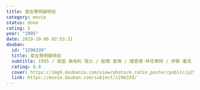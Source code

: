 ```yaml
---
title: 爱在黎明破晓前
category: movie
status: done
rating: 5
year: "1995"
date: 2019-10-06 02:53:11
douban:
  id: "1296339"
  title: 爱在黎明破晓前
  subtitle: 1995 / 美国 奥地利 瑞士 / 剧情 爱情 / 理查德·林克莱特 / 伊桑·霍克 朱莉·德尔佩
  rating: 8.8
  cover: https://img9.doubanio.com/view/photo/m_ratio_poster/public/p2555762374.jpg
  link: https://movie.douban.com/subject/1296339/
---
```



